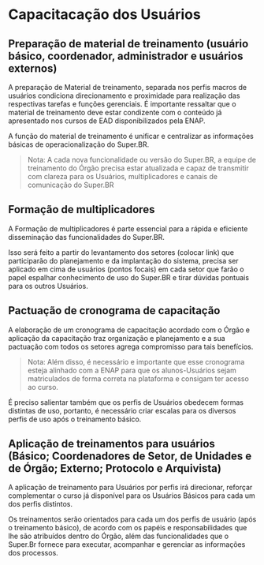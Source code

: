 # Capacitacação dos Usuários

## Preparação de material de treinamento (usuário básico, coordenador, administrador e usuários externos)

A preparação de Material de treinamento, separada nos perfis macros de usuários condiciona direcionamento e proximidade para realização das respectivas tarefas e funções gerenciais. É importante ressaltar que o material de treinamento deve estar condizente com o conteúdo já apresentado nos cursos de EAD disponibilizados pela ENAP. 

A função do material de treinamento é unificar e centralizar as informações básicas de operacionalização do Super.BR. 

> Nota: A cada nova funcionalidade ou versão do Super.BR, a equipe de treinamento do Órgão precisa estar atualizada e capaz de transmitir com clareza para os Usuários, multiplicadores e canais de comunicação do Super.BR

## Formação de multiplicadores

A Formação de multiplicadores é parte essencial para a rápida e eficiente disseminação das funcionalidades do Super.BR. 

Isso será feito a partir do levantamento dos setores (colocar link) que participarão do planejamento e da implantação do sistema, precisa ser aplicado em cima de usuários (pontos focais) em cada setor que farão o papel espalhar conhecimento de uso do Super.BR e tirar dúvidas pontuais para os outros Usuários. 

## Pactuação de cronograma de capacitação

A elaboração de um cronograma de capacitação acordado com o Órgão e aplicação da capacitação traz organização e planejamento e a sua pactuação com todos os setores agrega compromisso para tais benefícios. 

>Nota: Além disso, é necessário e importante que esse cronograma esteja alinhado com a ENAP para que os alunos-Usuários sejam matriculados de forma correta na plataforma e consigam ter acesso ao curso. 

É preciso salientar também que os perfis de Usuários obedecem formas distintas de uso, portanto, é necessário criar escalas para os diversos perfis de uso após o treinamento básico. 

## Aplicação de treinamentos para usuários (Básico; Coordenadores de Setor, de Unidades e de Órgão; Externo; Protocolo e Arquivista)

A aplicação de treinamento para Usuários por perfis irá direcionar, reforçar complementar o curso já disponível para os Usuários Básicos para cada um dos perfis distintos.  

Os treinamentos serão orientados para cada um dos perfis de usuário (após o treinamento básico), de acordo com os papéis e responsabilidades que lhe são atribuídos dentro do Órgão, além das funcionalidades que o Super.Br fornece para executar, acompanhar e gerenciar as informações dos processos. 